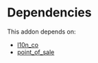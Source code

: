 # Dependencies

This addon depends on:

- [l10n_co](../../odoo-bringout-oca-ocb-l10n_co)
- [point_of_sale](../../odoo-bringout-oca-ocb-point_of_sale)

